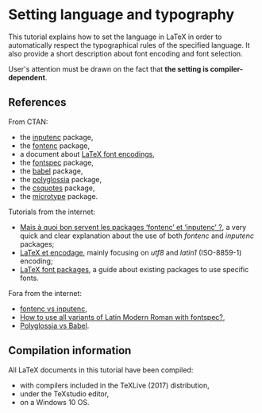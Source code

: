 # Setting language and typography

This tutorial explains how to set the language in LaTeX in order to automatically respect the typographical rules of the specified language.
It also provide a short description about font encoding and font selection.

User's attention must be drawn on the fact that **the setting is compiler-dependent**.


## References

From CTAN:
* the [inputenc](https://ctan.org/pkg/inputenc) package,
* the [fontenc](https://ctan.org/pkg/fontenc) package,
* a document about [LaTeX font encodings](https://ctan.math.illinois.edu/macros/latex/doc/encguide.pdf),
* the [fontspec](https://ctan.org/pkg/fontspec) package,
* the [babel](https://ctan.org/pkg/babel) package,
* the [polyglossia](https://ctan.org/pkg/polyglossia) package,
* the [csquotes](https://ctan.org/pkg/csquotes) package,
* the [microtype](https://www.ctan.org/pkg/microtype) package.

Tutorials from the internet:
* [Mais à quoi bon servent les packages ‘fontenc’ et ‘inputenc’ ?](http://blog.dorian-depriester.fr/latex/mais-a-quoi-bon-servent-les-packages-fontenc-et-inputenc),
a very quick and clear explanation about the use of both *fontenc* and *inputenc* packages;
* [LaTeX et encodage](http://www.xm1math.net/doculatex/encodage.html),
mainly focusing on *utf8* and *latin1* (ISO-8859-1) encoding;
* [LaTeX font packages](http://www.icl.utk.edu/~mgates3/docs/latex-fonts.pdf),
a guide about existing packages to use specific fonts.

Fora from the internet:
* [fontenc vs inputenc](https://tex.stackexchange.com/questions/44694/fontenc-vs-inputenc),
* [How to use all variants of Latin Modern Roman with fontspec?](https://tex.stackexchange.com/questions/79086/how-to-use-all-variants-of-latin-modern-roman-with-fontspec),
* [Polyglossia vs Babel](https://tex.stackexchange.com/questions/88481/polyglossia-vs-babel).


## Compilation information

All LaTeX documents in this tutorial have been compiled:
* with compilers included in the TeXLive (2017) distribution,
* under the TeXstudio editor,
* on a Windows 10 OS.